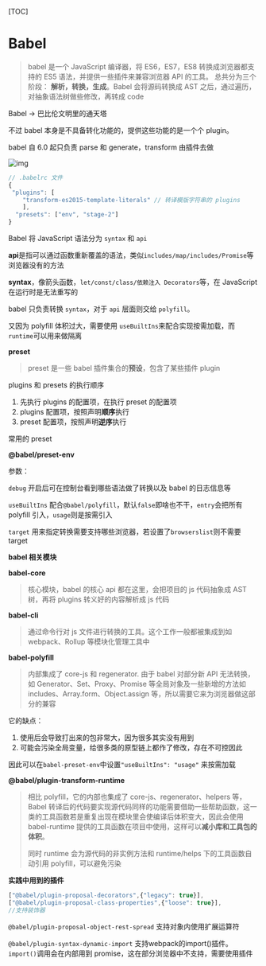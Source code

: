 [TOC]

# Babel

> babel 是一个 JavaScript 编译器，将 ES6，ES7，ES8 转换成浏览器都支持的 ES5 语法，并提供一些插件来兼容浏览器 API 的工具。 总共分为三个阶段： **解析，转换，生成**。Babel 会将源码转换成 AST 之后，通过遍历，对抽象语法树做些修改，再转成 code

Babel -> 巴比伦文明里的通天塔

不过 babel 本身是不具备转化功能的，提供这些功能的是一个个 plugin。

babel 自 6.0 起只负责 parse 和 generate，transform 由插件去做

![img](/Users/hetaohua/Documents/Read-note/img/babel.png)



```js
// .babelrc 文件
{
 "plugins": [
    "transform-es2015-template-literals" // 转译模版字符串的 plugins
	],
  "presets": ["env", "stage-2"]
}
```



Babel 将 JavaScript 语法分为 `syntax` 和 `api`

**api**是指可以通过函数重新覆盖的语法，类似`includes/map/includes/Promise`等浏览器没有的方法

**syntax**，像箭头函数，`let/const/class/依赖注入 Decorators`等，在 JavaScript 在运行时是无法重写的

babel 只负责转换 `syntax`，对于 `api` 层面则交给 `polyfill`。

又因为 polyfill 体积过大，需要使用 `useBuiltIns`来配合实现按需加载，而 `runtime`可以用来做隔离



**preset**

> preset 是一些 babel 插件集合的**预设**，包含了某些插件 plugin

plugins 和 presets 的执行顺序

1. 先执行 plugins 的配置项，在执行 preset 的配置项
2. plugins 配置项，按照声明**顺序**执行
3. preset 配置项，按照声明**逆序**执行



常用的 preset

**@babel/preset-env**

参数：

`debug` 开启后可在控制台看到哪些语法做了转换以及 babel 的日志信息等

`useBuiltIns` 配合`@babel/polyfill`，默认`false`即啥也不干，`entry`会把所有 polyfill 引入，`usage`则是按需引入

`target`	用来指定转换需要支持哪些浏览器，若设置了`browserslist`则不需要 target

**babel 相关模块**

**babel-core**

> 核心模块，babel 的核心 api 都在这里，会把项目的 js 代码抽象成 AST 树，再将 plugins 转义好的内容解析成 js 代码



**babel-cli**

> 通过命令行对 js 文件进行转换的工具。这个工作一般都被集成到如 webpack、Rollup 等模块化管理工具中



**babel-polyfill**

> 内部集成了 core-js 和 regenerator. 由于 babel 对部分新 API 无法转换，如 Generator、Set、Proxy、Promise 等全局对象及一些新增的方法如 includes、Array.form、Object.assign 等，所以需要它来为浏览器做这部分的兼容

它的缺点：

1. 使用后会导致打出来的包非常大，因为很多其实没有用到
2. 可能会污染全局变量，给很多类的原型链上都作了修改，存在不可控因此

因此可以在`babel-preset-env`中设置`"useBuiltIns": "usage"` 来按需加载



**@babel/plugin-transform-runtime**

> 相比 polyfill，它的内部也集成了 core-js、regenerator、helpers 等，Babel 转译后的代码要实现源代码同样的功能需要借助一些帮助函数，这一类的工具函数若是重复出现在模块里会使编译后体积变大，因此会使用 babel-runtime 提供的工具函数在项目中使用，这样可以**减小库和工具包的体积**。
>
> 同时 runtime 会为源代码的非实例方法和 runtime/helps 下的工具函数自动引用 polyfill，可以避免污染



**实践中用到的插件**

```js
["@babel/plugin-proposal-decorators",{"legacy": true}],
["@babel/plugin-proposal-class-properties",{"loose": true}],
//支持装饰器
```

`@babel/plugin-proposal-object-rest-spread`	支持对象内使用扩展运算符

`@babel/plugin-syntax-dynamic-import`	支持webpack的import()插件。`import()`调用会在内部用到 promise，这在部分浏览器中不支持，需要使用插件